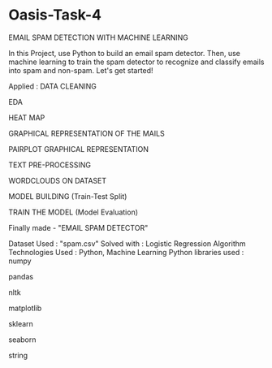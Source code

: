 # Oasis-Task-4
EMAIL SPAM DETECTION WITH MACHINE LEARNING

In this Project, use Python to build an email spam detector. Then, use machine learning to train the spam detector to recognize and classify emails into spam and non-spam. Let's get started!

Applied :
DATA CLEANING

EDA

HEAT MAP

GRAPHICAL REPRESENTATION OF THE MAILS

PAIRPLOT GRAPHICAL REPRESENTATION

TEXT PRE-PROCESSING

WORDCLOUDS ON DATASET

MODEL BUILDING (Train-Test Split)

TRAIN THE MODEL (Model Evaluation)

Finally made - "EMAIL SPAM DETECTOR"

Dataset Used : "spam.csv"
Solved with : Logistic Regression Algorithm
Technologies Used : Python, Machine Learning
Python libraries used :
numpy

pandas

nltk

matplotlib

sklearn

seaborn

string
